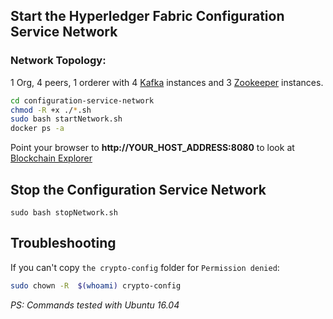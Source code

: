 ## Start the Hyperledger Fabric Configuration Service Network
### Network Topology:
1 Org, 4 peers, 1 orderer with 4 [Kafka](https://kafka.apache.org/) instances and 3 [Zookeeper](https://zookeeper.apache.org/) instances.
```bash
cd configuration-service-network
chmod -R +x ./*.sh
sudo bash startNetwork.sh
docker ps -a
```
Point your browser to **http://YOUR_HOST_ADDRESS:8080** to look at [Blockchain Explorer](https://github.com/hyperledger/blockchain-explorer)

## Stop the Configuration Service Network
`sudo bash stopNetwork.sh`


## Troubleshooting
If you can't copy `the crypto-config` folder for `Permission denied`:
```bash
sudo chown -R  $(whoami) crypto-config
```

*PS: Commands tested with Ubuntu 16.04*
